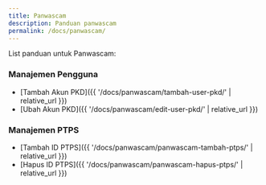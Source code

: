 ```yaml
---
title: Panwascam
description: Panduan panwascam
permalink: /docs/panwascam/
---
```


List panduan untuk Panwascam:
### Manajemen Pengguna
* [Tambah Akun PKD]({{ '/docs/panwascam/tambah-user-pkd/' | relative_url }})
* [Ubah Akun PKD]({{ '/docs/panwascam/edit-user-pkd/' | relative_url }})

### Manajemen PTPS
* [Tambah ID PTPS]({{ '/docs/panwascam/panwascam-tambah-ptps/' | relative_url }})
* [Hapus ID PTPS]({{ '/docs/panwascam/panwascam-hapus-ptps/' | relative_url }})